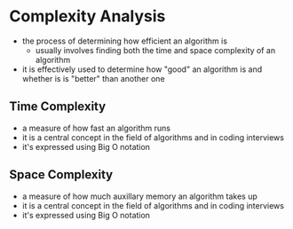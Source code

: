 # Complexity Analysis
- the process of determining how efficient an algorithm is
  - usually involves finding both the time and space complexity of an algorithm
- it is effectively used to determine how "good" an algorithm is and whether is is "better" than another one
## Time Complexity
- a measure of how fast an algorithm runs
- it is a central concept in the field of algorithms and in coding interviews
- it's expressed using Big O notation
## Space Complexity
- a measure of how much auxillary memory an algorithm takes up
- it is a central concept in the field of algorithms and in coding interviews
- it's expressed using Big O notation
